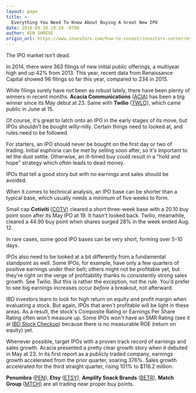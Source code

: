 ```yaml
---
layout: page
title: >-
  Everything You Need To Know About Buying A Great New IPO
date: 2016-09-30 19:29 -0700
author: KEN SHREVE
origin_url: https://www.investors.com/how-to-invest/investors-corner/everything-you-need-to-know-about-buying-an-ipo
---
```





The IPO market isn't dead.


In 2014, there were 363 filings of new initial public offerings, a multiyear high and up 42% from 2013. This year, recent data from Renaissance Capital showed 96 filings so far this year, compared to 234 in 2015.


While filings surely have not been as robust lately, there have been plenty of winners in recent months. **Acacia Communications** ([ACIA](https://research.investors.com/quote.aspx?symbol=ACIA)) has been a big winner since its May debut at 23. Same with **Twilio** ([TWLO](https://research.investors.com/quote.aspx?symbol=TWLO)), which came public in June at 15.


Of course, it's great to latch onto an IPO in the early stages of its move, but IPOs shouldn't be bought willy-nilly. Certain things need to looked at, and rules need to be followed.


For starters, an IPO should never be bought on the first day or two of trading. Initial euphoria can be met by selling soon after, so it's important to let the dust settle. Otherwise, an ill-timed buy could result in a "hold and hope" strategy which often leads to dead money.


IPOs that tell a good story but with no earnings and sales should be avoided.


When it comes to technical analysis, an IPO base can be shorter than a typical base, which usually needs a minimum of five weeks to form.


Small cap **Cotiviti** ([COTV](https://research.investors.com/quote.aspx?symbol=COTV)) cleared a short three-week base with a 20.10 buy point soon after its May IPO at 19. It hasn't looked back. Twilio, meanwhile, cleared a 44.90 buy point when shares surged 28% in the week ended Aug. 12.


In rare cases, some good IPO bases can be very short, forming over 5-10 days.


IPOs also need to be looked at a bit differently from a fundamental standpoint as well. Some IPOs, for example, have only a few quarters of positive earnings under their belt; others might not be profitable yet, but they're right on the verge of profitability thanks to consistently strong sales growth. See Twilio. But this is rather the exception, not the rule. You'd prefer to see big earnings increases occur *before* a breakout, not afterward.


IBD investors learn to look for high return on equity and profit margin when evaluating a stock. But again, IPOs that aren't profitable will be light in these areas. As a result, the stock's Composite Rating or Earnings Per Share Rating often won't measure up. Some IPOs won't have an SMR Rating (see it at [IBD Stock Checkup](http://research.investors.com/stock-checkup/)) because there is no measurable ROE (return on equity) yet.


Whenever possible, target IPOs with a proven track record of earnings and sales growth. Acacia presented a pretty clear growth story when it debuted in May at 23. In its first report as a publicly traded company, earnings growth accelerated from the prior quarter, soaring 376%. Sales growth accelerated for the third straight quarter, rising 101% to \$116.2 million.


**Penumbra** ([PEN](https://research.investors.com/quote.aspx?symbol=PEN)), **Etsy** ([ETSY](https://research.investors.com/quote.aspx?symbol=ETSY)), **Amplify Snack Brands** ([BETR](https://research.investors.com/quote.aspx?symbol=BETR)), **Match Group** ([MTCH](https://research.investors.com/quote.aspx?symbol=MTCH)) are all trading near proper buy points.




